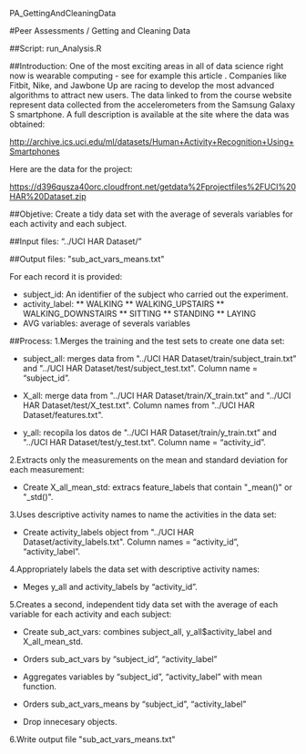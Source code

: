 PA_GettingAndCleaningData

#Peer Assessments / Getting and Cleaning Data

##Script: 
run_Analysis.R

##Introduction:
One of the most exciting areas in all of data science right now is wearable computing - see for example this article . Companies like Fitbit, Nike, and Jawbone Up are racing to develop the most advanced algorithms to attract new users. The data linked to from the course website represent data collected from the accelerometers from the Samsung Galaxy S smartphone. A full description is available at the site where the data was obtained: 

http://archive.ics.uci.edu/ml/datasets/Human+Activity+Recognition+Using+Smartphones 

Here are the data for the project: 

https://d396qusza40orc.cloudfront.net/getdata%2Fprojectfiles%2FUCI%20HAR%20Dataset.zip 

##Objetive: 
Create a tidy data set with the average of severals variables for each activity and each subject.

##Input files:
“../UCI HAR Dataset/”

##Output files:
"sub_act_vars_means.txt"

For each record it is provided:
* subject_id: An identifier of the subject who carried out the experiment.
* activity_label:
** WALKING
** WALKING_UPSTAIRS
** WALKING_DOWNSTAIRS
** SITTING
** STANDING
** LAYING
* AVG variables: average of severals variables

##Process:
1.Merges the training and the test sets to create one data set:

* subject_all: merges data from "../UCI HAR Dataset/train/subject_train.txt” and "../UCI HAR Dataset/test/subject_test.txt".
Column name = “subject_id”.
 
* X_all: merge data from "../UCI HAR Dataset/train/X_train.txt” and "../UCI HAR Dataset/test/X_test.txt".
Column names from "../UCI HAR Dataset/features.txt".

* y_all: recopila los datos de "../UCI HAR Dataset/train/y_train.txt” and "../UCI HAR Dataset/test/y_test.txt".
Column name = “activity_id”.

2.Extracts only the measurements on the mean and standard deviation for each measurement:

* Create X_all_mean_std: extracs feature_labels that contain "_mean()" or "_std()".

3.Uses descriptive activity names to name the activities in the data set:

* Create activity_labels object from "../UCI HAR Dataset/activity_labels.txt".
Column names = “activity_id”, “activity_label”.

4.Appropriately labels the data set with descriptive activity names:

* Meges y_all and activity_labels by “activity_id”.
 
5.Creates a second, independent tidy data set with the average of each variable for each activity and each subject:

* Create sub_act_vars: combines subject_all, y_all$activity_label and X_all_mean_std.

* Orders sub_act_vars by “subject_id”, “activity_label”

* Aggregates variables by “subject_id”, “activity_label” with mean function.

* Orders sub_act_vars_means by “subject_id”, “activity_label”

* Drop innecesary objects.

6.Write output file "sub_act_vars_means.txt"
